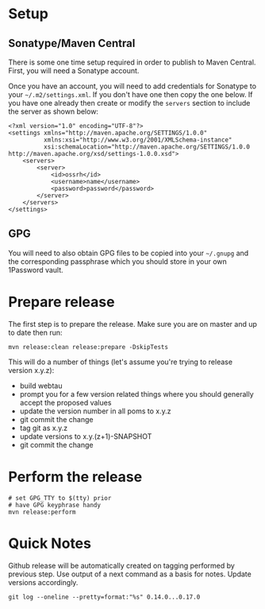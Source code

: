 # Setup

## Sonatype/Maven Central

There is some one time setup required in order to publish to Maven Central.  First, you will need a Sonatype account.

Once you have an account, you will need to add credentials for Sonatype to your `~/.m2/settings.xml`.  If you don't have
one then copy the one below.  If you have one already then create or modify the `servers` section to include the server
as shown below:

```
<?xml version="1.0" encoding="UTF-8"?>
<settings xmlns="http://maven.apache.org/SETTINGS/1.0.0"
          xmlns:xsi="http://www.w3.org/2001/XMLSchema-instance"
          xsi:schemaLocation="http://maven.apache.org/SETTINGS/1.0.0 http://maven.apache.org/xsd/settings-1.0.0.xsd">
    <servers>
        <server>
            <id>ossrh</id>
            <username>name</username>
            <password>password</password>
        </server>
    </servers>
</settings>
```

## GPG

You will need to also obtain GPG files to be copied into your `~/.gnupg` and the corresponding passphrase which you should
store in your own 1Password vault.


# Prepare release

The first step is to prepare the release.  Make sure you are on master and up to date then run:

```
mvn release:clean release:prepare -DskipTests
```

This will do a number of things (let's assume you're trying to release version x.y.z):
* build webtau
* prompt you for a few version related things where you should generally accept the proposed values
* update the version number in all poms to x.y.z
* git commit the change
* tag git as x.y.z
* update versions to x.y.(z+1)-SNAPSHOT
* git commit the change

# Perform the release

```
# set GPG_TTY to $(tty) prior
# have GPG keyphrase handy 
mvn release:perform
```

# Quick Notes

Github release will be automatically created on tagging performed by previous step.
Use output of a next command as a basis for notes. Update versions accordingly. 

```
git log --oneline --pretty=format:"%s" 0.14.0...0.17.0
```
